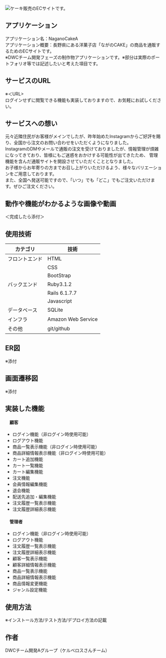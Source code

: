 ![ケーキ販売のECサイトです。](https://github.com/Kerberos3team/NaganoCake_A/assets/158814441/b464a159-c7fa-416e-8385-c6b391af5f22)
## アプリケーション
アプリケーション名：NaganoCakeA  
アプリケーション概要：長野県にある洋菓子店「ながのCAKE」の商品を通販するためのECサイトです。  
※DWCチーム開発フェーズの制作物アプリケーションです。※部分は実際のポートフォリオ等では記述したいと考えた項目です。

## サービスのURL
※＜URL>  
ログインせずに閲覧できる機能も実装しておりますので、お気軽にお試しください。

## サービスへの想い
元々近隣住民がお客様がメインでしたが、昨年始めたInstagramからご好評を賜り、全国から注文のお問い合わせをいただくようになりました。  
InstagramのDMやメールで通販の注文を受けておりましたが、情報管理が煩雑になってきており、皆様にもご迷惑をおかけする可能性が出てきたため、
管理機能を含んだ通販サイトを開設させていただくこととなりました。  
お子様からお年寄りの方までお召し上がりいただけるよう、様々なバリエーションをご用意しております。  
また、全国へ発送可能ですので、「いつ」でも「どこ」でもご注文いただけます。ぜひご注文ください。  

## 動作や機能がわかるような画像や動画
＜完成したら添付＞

## 使用技術
|カテゴリ|技術|
|----|----|
|フロントエンド|HTML|
| |CSS|
| |BootStrap|
|バックエンド|Ruby3.1.2|
| |Rails 6.1.7.7|
| |Javascript|
|データベース|SQLite|
|インフラ|Amazon Web Service|
|その他|git/github|
## ER図
※添付

## 画面遷移図
※添付

## 実装した機能
#### 　顧客
- ログイン機能（非ログイン時使用可能）
- ログアウト機能
- 商品一覧表示機能（非ログイン時使用可能）
- 商品詳細情報表示機能（非ログイン時使用可能）
- カート追加機能
- カート一覧機能
- カート編集機能
- 注文機能
- 会員情報編集機能
- 退会機能
- 配送先追加・編集機能
- 注文履歴一覧表示機能
- 注文履歴詳細表示機能
#### 　管理者
- ログイン機能（非ログイン時使用可能）
- ログアウト機能
- 注文履歴一覧表示機能
- 注文履歴詳細表示機能
- 顧客一覧表示機能
- 顧客詳細情報表示機能
- 商品一覧表示機能
- 商品詳細情報表示機能
- 商品情報変更機能
- ジャンル設定機能

## 使用方法
※インストール方法/テスト方法/デプロイ方法の記載

## 作者
DWCチーム開発Aグループ（ケルベロスさんチーム）
